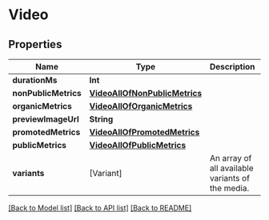 # Video

## Properties
Name | Type | Description | Notes
------------ | ------------- | ------------- | -------------
**durationMs** | **Int** |  | [optional] 
**nonPublicMetrics** | [**VideoAllOfNonPublicMetrics**](VideoAllOfNonPublicMetrics.md) |  | [optional] 
**organicMetrics** | [**VideoAllOfOrganicMetrics**](VideoAllOfOrganicMetrics.md) |  | [optional] 
**previewImageUrl** | **String** |  | [optional] 
**promotedMetrics** | [**VideoAllOfPromotedMetrics**](VideoAllOfPromotedMetrics.md) |  | [optional] 
**publicMetrics** | [**VideoAllOfPublicMetrics**](VideoAllOfPublicMetrics.md) |  | [optional] 
**variants** | [Variant] | An array of all available variants of the media. | [optional] 

[[Back to Model list]](../README.md#documentation-for-models) [[Back to API list]](../README.md#documentation-for-api-endpoints) [[Back to README]](../README.md)


